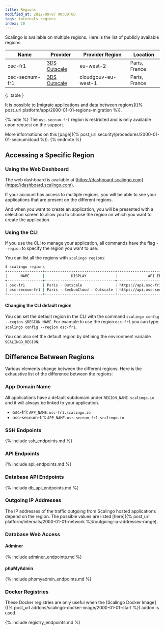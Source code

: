 ```yaml
---
title: Regions
modified_at: 2022-09-07 00:00:00
tags: internals regions
index: 10
---
```


Scalingo is available on multiple regions. Here is the list of publicly
available regions:

| Name           | Provider                              | Provider Region     | Location      |
| -------------- | ------------------------------------- | ------------------- | ------------- |
| osc-fr1        | [3DS Outscale](https://outscale.com/) | eu-west-2           | Paris, France |
| osc-secnum-fr1 | [3DS Outscale](https://outscale.com/) | cloudgouv-eu-west-1 | Paris, France |

{: .table }


It is possible to [migrate applications and data between regions]({% post_url platform/app/2000-01-01-regions-migration %}).

{% note %}
The `osc-secnum-fr1` region is restricted and is only available upon request
on the support.

More informations on this [page]({% post_url security/procedures/2000-01-01-secnumcloud %}).
{% endnote %}

## Accessing a Specific Region

### Using the Web Dashboard

The web dashboard is available at
[https://dashboard.scalingo.com](https://dashboard.scalingo.com).

If your account has access to multiple regions, you will be able to see your
applications that are present on the different regions.

And when you want to create an application, you will be presented with a
selection screen to allow you to choose the region on which you want to
create the application.

### Using the CLI

If you use the CLI to manage your application, all commands have the
flag `--region` to specify the region you want to use.

You can list all the regions with `scalingo regions`:

```bash
$ scalingo regions
+----------------+--------------------------------+-----------------------------------------+
|      NAME      |            DISPLAY             |              API ENDPOINT               |
+----------------+--------------------------------+-----------------------------------------+
| osc-fr1        | Paris - Outscale               | https://api.osc-fr1.scalingo.com        |
| osc-secnum-fr1 | Paris - SecNumCloud - Outscale | https://api.osc-secnum-fr1.scalingo.com |
+----------------+--------------------------------+-----------------------------------------+
```

#### Changing the CLI default region

You can set the default region in the CLI with the command
`scalingo config --region $REGION_NAME`.
For example to use the region `osc-fr1` you can type:
`scalingo config --region osc-fr1`.

You can also set the default region by defining the environment variable `SCALINGO_REGION`.

## Difference Between Regions

Various elements change between the different regions.
Here is the exhaustive list of the difference between the regions:

### App Domain Name

All applications have a default subdomain under `REGION_NAME.scalingo.io`
and it will always be linked to your application.

* osc-fr1: `APP_NAME.osc-fr1.scalingo.io`
* osc-secnum-fr1: `APP_NAME.osc-secnum-fr1.scalingo.io`

### SSH Endpoints

{% include ssh_endpoints.md %}

### API Endpoints

{% include api_endpoints.md %}

### Database API Endpoints

{% include db_api_endpoints.md %}

### Outgoing IP Addresses

The IP addresses of the traffic outgoing from Scalingo hosted applications
depend on the region. The possible values are listed [here]({% post_url
platform/internals/2000-01-01-network %}#outgoing-ip-addresses-range).

### Database Web Access

#### Adminer

{% include adminer_endpoints.md %}

#### phpMyAdmin

{% include phpmyadmin_endpoints.md %}

### Docker Registries

These Docker registries are only useful when the
[Scalingo Docker Image]({% post_url addons/scalingo-docker-image/2000-01-01-start %})
addon is used.

{% include registry_endpoints.md %}
